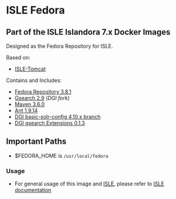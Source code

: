 # ISLE Fedora

## Part of the ISLE Islandora 7.x Docker Images
Designed as the Fedora Repository for ISLE.

Based on:  
 - [ISLE-Tomcat](https://github.com/Islandora-Collaboration-Group/isle-tomcat)

Contains and Includes:
 - [Fedora Repository 3.8.1](https://duraspace.org/fedora/)
 - [Gsearch 2.9](https://github.com/discoverygarden/gsearch.git) (_DGI fork_)
 - [Maven 3.6.0](https://maven.apache.org/)
 - [Ant 1.9.14](https://ant.apache.org/)
 - [DGI basic-solr-config 4.10.x branch](https://github.com/discoverygarden/basic-solr-config/tree/4.10.x)
 - [DGI gsearch Extensions 0.1.3](https://github.com/discoverygarden/dgi_gsearch_extensions.git)

## Important Paths
  - $FEDORA_HOME is `/usr/local/fedora`

### Usage

* For general usage of this image and [ISLE](https://github.com/Islandora-Collaboration-Group/ISLE), please refer to [ISLE documentation](https://islandora-collaboration-group.github.io/ISLE/)